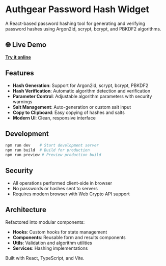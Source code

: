 # Authgear Password Hash Widget

A React-based password hashing tool for generating and verifying password hashes using Argon2id, scrypt, bcrypt, and PBKDF2 algorithms.

## 🌐 Live Demo

**[Try it online](https://www.authgear.com/auth-tools)**

## Features

- **Hash Generation**: Support for Argon2id, scrypt, bcrypt, PBKDF2
- **Hash Verification**: Automatic algorithm detection and verification
- **Parameter Control**: Adjustable algorithm parameters with security warnings
- **Salt Management**: Auto-generation or custom salt input
- **Copy to Clipboard**: Easy copying of hashes and salts
- **Modern UI**: Clean, responsive interface

## Development

```bash
npm run dev    # Start development server
npm run build  # Build for production
npm run preview # Preview production build
```

## Security

- All operations performed client-side in browser
- No passwords or hashes sent to servers
- Requires modern browser with Web Crypto API support

## Architecture

Refactored into modular components:
- **Hooks**: Custom hooks for state management
- **Components**: Reusable form and results components  
- **Utils**: Validation and algorithm utilities
- **Services**: Hashing implementations

Built with React, TypeScript, and Vite.